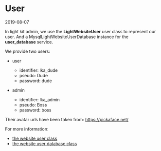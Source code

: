 User
======
2019-08-07



In light kit admin, we use the **LightWebsiteUser** user class to represent our user.
And a MysqlLightWebsiteUserDatabase instance for the **user_database** service.

We provide two users:


- user
    - identifier: lka_dude
    - pseudo: Dude
    - password: dude
    
- admin
    - identifier: lka_admin
    - pseudo: Boss
    - password: boss



Their avatar urls have been taken from: https://pickaface.net/


For more information:

- [the website user class](https://github.com/lingtalfi/Light_User/blob/master/doc/api/Ling/Light_User/LightWebsiteUser.md)
- [the website user database class](https://github.com/lingtalfi/Light_UserDatabase/blob/master/doc/api/Ling/Light_UserDatabase/MysqlLightWebsiteUserDatabase.md)


